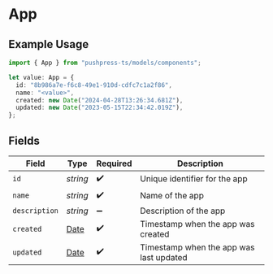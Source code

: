 # App

## Example Usage

```typescript
import { App } from "pushpress-ts/models/components";

let value: App = {
  id: "8b986a7e-f6c8-49e1-910d-cdfc7c1a2f86",
  name: "<value>",
  created: new Date("2024-04-28T13:26:34.681Z"),
  updated: new Date("2023-05-15T22:34:42.019Z"),
};
```

## Fields

| Field                                                                                         | Type                                                                                          | Required                                                                                      | Description                                                                                   |
| --------------------------------------------------------------------------------------------- | --------------------------------------------------------------------------------------------- | --------------------------------------------------------------------------------------------- | --------------------------------------------------------------------------------------------- |
| `id`                                                                                          | *string*                                                                                      | :heavy_check_mark:                                                                            | Unique identifier for the app                                                                 |
| `name`                                                                                        | *string*                                                                                      | :heavy_check_mark:                                                                            | Name of the app                                                                               |
| `description`                                                                                 | *string*                                                                                      | :heavy_minus_sign:                                                                            | Description of the app                                                                        |
| `created`                                                                                     | [Date](https://developer.mozilla.org/en-US/docs/Web/JavaScript/Reference/Global_Objects/Date) | :heavy_check_mark:                                                                            | Timestamp when the app was created                                                            |
| `updated`                                                                                     | [Date](https://developer.mozilla.org/en-US/docs/Web/JavaScript/Reference/Global_Objects/Date) | :heavy_check_mark:                                                                            | Timestamp when the app was last updated                                                       |
